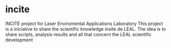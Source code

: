 # incite
INCITE project for Laser Enviromental Applications Laboratory
This project is a iniciative to share the scientific knowledge insite de LEAL.
The idea is to share scripts, analysis results and all that concern the LEAL scientific development
